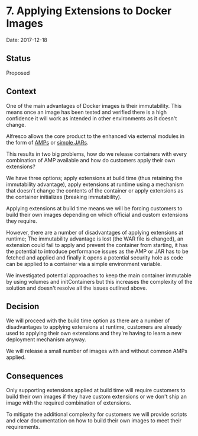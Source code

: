 # 7. Applying Extensions to Docker Images

Date: 2017-12-18

## Status

Proposed

## Context

One of the main advantages of Docker images is their immutability. This means once an image has been tested and verified there is a high confidence it will work as intended in other environments as it doesn't change.

Alfresco allows the core product to the enhanced via external modules in the form of [AMPs](https://docs.alfresco.com/5.2/concepts/dev-extensions-packaging-techniques-amps.html) or [simple JARs](https://docs.alfresco.com/5.2/concepts/dev-extensions-packaging-techniques-jar-files.html).

This results in two big problems, how do we release containers with every combination of AMP available and how do customers apply their own extensions?

We have three options; apply extensions at build time (thus retaining the immutability advantage), apply extensions at runtime using a mechanism that doesn't change the contents of the container or apply extensions as the container initializes (breaking immutability).

Applying extensions at build time means we will be forcing customers to build their own images depending on which official and custom extensions they require.

However, there are a number of disadvantages of applying extensions at runtime; The immutability advantage is lost (the WAR file is changed), an extension could fail to apply and prevent the container from starting, it has the potential to introduce performance issues as the AMP or JAR has to be fetched and applied and finally it opens a potential security hole as code can be applied to a container via a simple environment variable.

We investigated potential approaches to keep the main container immutable by using volumes and initContainers but this increases the complexity of the solution and doesn't resolve all the issues outlined above.

## Decision

We will proceed with the build time option as there are a number of disadvantages to applying extensions at runtime, customers are already used to applying their own extensions and they're having to learn a new deployment mechanism anyway.

We will release a small number of images with and without common AMPs applied.

## Consequences

Only supporting extensions applied at build time will require customers to build their own images if they have custom extensions or we don't ship an image with the required combination of extensions.

To mitigate the additional complexity for customers we will provide scripts and clear documentation on how to build their own images to meet their requirements.